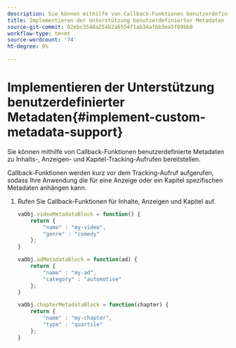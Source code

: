 ```yaml
---
description: Sie können mithilfe von Callback-Funktionen benutzerdefinierte Metadaten zu Inhalts-, Anzeigen- und Kapitel-Tracking-Aufrufen bereitstellen.
title: Implementieren der Unterstützung benutzerdefinierter Metadaten
source-git-commit: 02ebc3548a254b2a6554f1ab34afbb3ea5f09bb8
workflow-type: tm+mt
source-wordcount: '74'
ht-degree: 0%

---
```


# Implementieren der Unterstützung benutzerdefinierter Metadaten{#implement-custom-metadata-support}

Sie können mithilfe von Callback-Funktionen benutzerdefinierte Metadaten zu Inhalts-, Anzeigen- und Kapitel-Tracking-Aufrufen bereitstellen.

Callback-Funktionen werden kurz vor dem Tracking-Aufruf aufgerufen, sodass Ihre Anwendung die für eine Anzeige oder ein Kapitel spezifischen Metadaten anhängen kann.

1. Rufen Sie Callback-Funktionen für Inhalte, Anzeigen und Kapitel auf.

   ```js
   vaObj.videoMetadataBlock = function() { 
       return { 
           "name" : "my-video", 
           "genre" : "comedy" 
       }; 
   } 
   
   vaObj.adMetadataBlock = function(ad) { 
       return { 
           "name" : "my-ad", 
           "category" : "automotive" 
       }; 
   } 
   
   vaObj.chapterMetadataBlock = function(chapter) { 
       return { 
           "name" : "my-chapter", 
           "type" : "quartile" 
       }; 
   }
   ```
